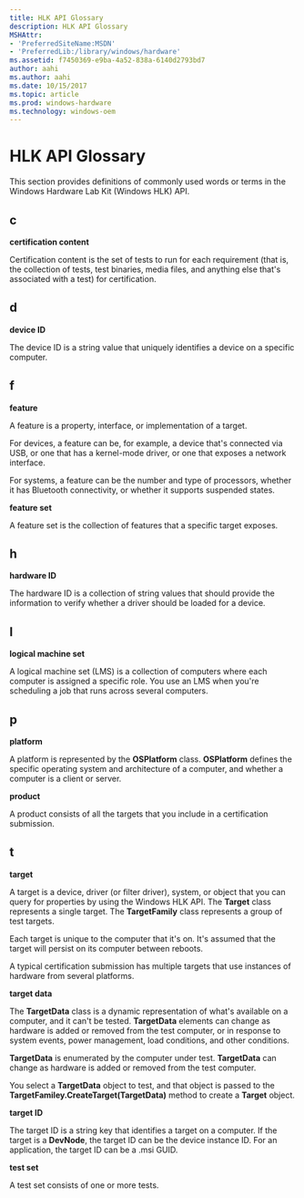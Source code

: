 ```yaml
---
title: HLK API Glossary
description: HLK API Glossary
MSHAttr:
- 'PreferredSiteName:MSDN'
- 'PreferredLib:/library/windows/hardware'
ms.assetid: f7450369-e9ba-4a52-838a-6140d2793bd7
author: aahi
ms.author: aahi
ms.date: 10/15/2017
ms.topic: article
ms.prod: windows-hardware
ms.technology: windows-oem
---
```


# HLK API Glossary


This section provides definitions of commonly used words or terms in the Windows Hardware Lab Kit (Windows HLK) API.

## <span id="c"></span><span id="C"></span>c


**certification content**

Certification content is the set of tests to run for each requirement (that is, the collection of tests, test binaries, media files, and anything else that's associated with a test) for certification.

## <span id="d"></span><span id="D"></span>d


**device ID**

The device ID is a string value that uniquely identifies a device on a specific computer.

## <span id="f"></span><span id="F"></span>f


**feature**

A feature is a property, interface, or implementation of a target.

For devices, a feature can be, for example, a device that's connected via USB, or one that has a kernel-mode driver, or one that exposes a network interface.

For systems, a feature can be the number and type of processors, whether it has Bluetooth connectivity, or whether it supports suspended states.

**feature set**

A feature set is the collection of features that a specific target exposes.

## <span id="h"></span><span id="H"></span>h


**hardware ID**

The hardware ID is a collection of string values that should provide the information to verify whether a driver should be loaded for a device.

## <span id="l"></span><span id="L"></span>l


**logical machine set**

A logical machine set (LMS) is a collection of computers where each computer is assigned a specific role. You use an LMS when you're scheduling a job that runs across several computers.

## <span id="p"></span><span id="P"></span>p


**platform**

A platform is represented by the **OSPlatform** class. **OSPlatform** defines the specific operating system and architecture of a computer, and whether a computer is a client or server.

**product**

A product consists of all the targets that you include in a certification submission.

## <span id="t"></span><span id="T"></span>t


**target**

A target is a device, driver (or filter driver), system, or object that you can query for properties by using the Windows HLK API. The **Target** class represents a single target. The **TargetFamily** class represents a group of test targets.

Each target is unique to the computer that it's on. It's assumed that the target will persist on its computer between reboots.

A typical certification submission has multiple targets that use instances of hardware from several platforms.

**target data**

The **TargetData** class is a dynamic representation of what's available on a computer, and it can't be tested. **TargetData** elements can change as hardware is added or removed from the test computer, or in response to system events, power management, load conditions, and other conditions.

**TargetData** is enumerated by the computer under test. **TargetData** can change as hardware is added or removed from the test computer.

You select a **TargetData** object to test, and that object is passed to the **TargetFamiley.CreateTarget(TargetData)** method to create a **Target** object.

**target ID**

The target ID is a string key that identifies a target on a computer. If the target is a **DevNode**, the target ID can be the device instance ID. For an application, the target ID can be a .msi GUID.

**test set**

A test set consists of one or more tests.

 

 






